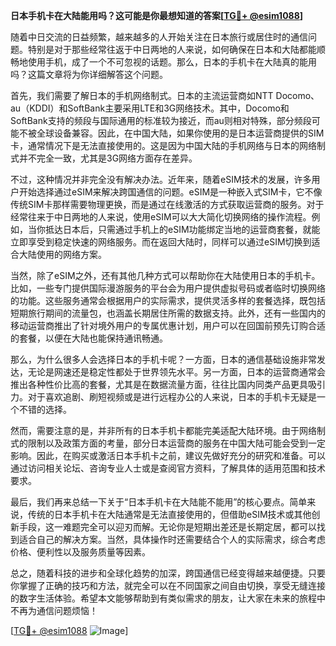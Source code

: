 **日本手机卡在大陆能用吗？这可能是你最想知道的答案[[TG💪+ @esim1088](https://t.me/s/esim1088)]**

随着中日交流的日益频繁，越来越多的人开始关注在日本旅行或居住时的通信问题。特别是对于那些经常往返于中日两地的人来说，如何确保在日本和大陆都能顺畅地使用手机，成了一个不可忽视的话题。那么，日本的手机卡在大陆真的能用吗？这篇文章将为你详细解答这个问题。

首先，我们需要了解日本的手机网络制式。日本的主流运营商如NTT Docomo、au（KDDI）和SoftBank主要采用LTE和3G网络技术。其中，Docomo和SoftBank支持的频段与国际通用的标准较为接近，而au则相对特殊，部分频段可能不被全球设备兼容。因此，在中国大陆，如果你使用的是日本运营商提供的SIM卡，通常情况下是无法直接使用的。这是因为中国大陆的手机网络与日本的网络制式并不完全一致，尤其是3G网络方面存在差异。

不过，这种情况并非完全没有解决办法。近年来，随着eSIM技术的发展，许多用户开始选择通过eSIM来解决跨国通信的问题。eSIM是一种嵌入式SIM卡，它不像传统SIM卡那样需要物理更换，而是通过在线激活的方式获取运营商的服务。对于经常往来于中日两地的人来说，使用eSIM可以大大简化切换网络的操作流程。例如，当你抵达日本后，只需通过手机上的eSIM功能绑定当地的运营商套餐，就能立即享受到稳定快速的网络服务。而在返回大陆时，同样可以通过eSIM切换到适合大陆使用的网络方案。

当然，除了eSIM之外，还有其他几种方式可以帮助你在大陆使用日本的手机卡。比如，一些专门提供国际漫游服务的平台会为用户提供虚拟号码或者临时切换网络的功能。这些服务通常会根据用户的实际需求，提供灵活多样的套餐选择，既包括短期旅行期间的流量包，也涵盖长期居住所需的数据支持。此外，还有一些国内的移动运营商推出了针对境外用户的专属优惠计划，用户可以在回国前预先订购合适的套餐，以便在大陆也能保持通讯畅通。

那么，为什么很多人会选择日本的手机卡呢？一方面，日本的通信基础设施非常发达，无论是网速还是稳定性都处于世界领先水平。另一方面，日本的运营商通常会推出各种性价比高的套餐，尤其是在数据流量方面，往往比国内同类产品更具吸引力。对于喜欢追剧、刷短视频或是进行远程办公的人来说，日本的手机卡无疑是一个不错的选择。

然而，需要注意的是，并非所有的日本手机卡都能完美适配大陆环境。由于网络制式的限制以及政策方面的考量，部分日本运营商的服务在中国大陆可能会受到一定影响。因此，在购买或激活日本手机卡之前，建议先做好充分的研究和准备。可以通过访问相关论坛、咨询专业人士或是查阅官方资料，了解具体的适用范围和技术要求。

最后，我们再来总结一下关于“日本手机卡在大陆能不能用”的核心要点。简单来说，传统的日本手机卡在大陆通常是无法直接使用的，但借助eSIM技术或其他创新手段，这一难题完全可以迎刃而解。无论你是短期出差还是长期定居，都可以找到适合自己的解决方案。当然，具体操作时还需要结合个人的实际需求，综合考虑价格、便利性以及服务质量等因素。

总之，随着科技的进步和全球化趋势的加深，跨国通信已经变得越来越便捷。只要你掌握了正确的技巧和方法，就完全可以在不同国家之间自由切换，享受无缝连接的数字生活体验。希望本文能够帮助到有类似需求的朋友，让大家在未来的旅程中不再为通信问题烦恼！

[[TG💪+ @esim1088](https://t.me/s/esim1088) ![Image](https://i.postimg.cc/4NQfJmqS/Snipaste-2025-05-13-00-14-12.png)]